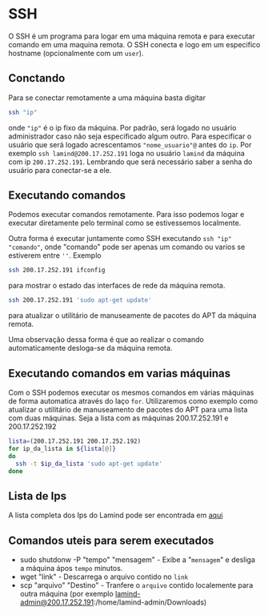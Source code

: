 # SSH
O SSH é um programa para logar em uma máquina remota e para executar comando em
uma maquina remota.
O SSH conecta e logo em um especifico hostname (opcionalmente com um `user`).

## Conctando
Para se conectar remotamente a uma máquina basta digitar
````bash
ssh "ip"
````
onde `"ip"` é o ip fixo da máquina. Por padrão, será logado no usuário
administrador caso não seja especificado algum outro. Para especificar o usuário
que será logado acrescentamos `"nome_usuario"@` antes do `ip`. Por exemplo `ssh
lamind@200.17.252.191` loga no usuário `lamind` da máquina com ip
`200.17.252.191`. Lembrando que será necessário saber a senha do usuário para
conectar-se a ele.

## Executando comandos
Podemos executar comandos remotamente. Para isso podemos logar e executar
diretamente pelo terminal como se estivessemos localmente.

Outra forma é executar juntamente como SSH executando `ssh "ip" "comando"`,
onde "comando" pode ser apenas um comando ou varios se estiverem entre `''`.
Exemplo
````bash
ssh 200.17.252.191 ifconfig
````
para mostrar o estado das interfaces de rede da máquina remota.

````bash
ssh 200.17.252.191 'sudo apt-get update'
````
para atualizar o utilitário de manuseamente de pacotes do APT da máquina remota.

Uma observação dessa forma é que ao realizar o comando automaticamente
desloga-se da máquina remota.

## Executando comandos em varias máquinas
Com o SSH podemos executar os mesmos comandos em várias máquinas de forma
automatica através do laço `for`. Utilizaremos como exemplo como atualizar o
utilitário de manuseamento de pacotes do APT para uma lista com duas máquinas.
Seja a lista com as máquinas 200.17.252.191 e 200.17.252.192
````bash
lista=(200.17.252.191 200.17.252.192)
for ip_da_lista in ${lista[@]}
do
  ssh -t $ip_da_lista 'sudo apt-get update'
done
````

## Lista de Ips
A lista completa dos Ips do Lamind pode ser encontrada em
[aqui](https://ufpr-lamind.github.io/files/lista-ips.zip)

## Comandos uteis para serem executados
  - sudo shutdonw -P "tempo" "mensagem" - Exibe a "`mensagem`" e desliga a
  máquina ápos `tempo` minutos.
  - wget "link" - Descarrega o arquivo contido no `link`
  - scp "arquivo" "Destino" - Tranfere o `arquivo` contido localemente para
outra máquina (por exemplo
  lamind-admin@200.17.252.191:/home/lamind-admin/Downloads)
